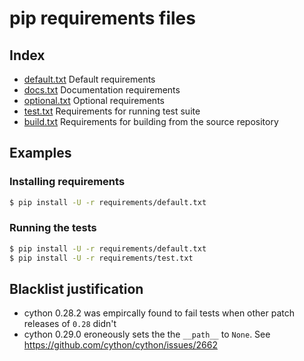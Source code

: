 # pip requirements files

## Index

- [default.txt](default.txt)
  Default requirements
- [docs.txt](docs.txt)
  Documentation requirements
- [optional.txt](optional.txt)
  Optional requirements
- [test.txt](test.txt)
  Requirements for running test suite
- [build.txt](build.txt)
  Requirements for building from the source repository

## Examples

### Installing requirements

```bash
$ pip install -U -r requirements/default.txt
```

### Running the tests

```bash
$ pip install -U -r requirements/default.txt
$ pip install -U -r requirements/test.txt
```

## Blacklist justification

  * cython 0.28.2 was empircally found to fail tests when other patch releases of `0.28` didn't
  * cython 0.29.0 eroneously sets the the `__path__` to `None`. See https://github.com/cython/cython/issues/2662
